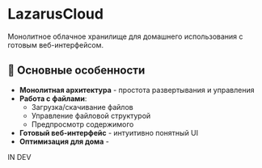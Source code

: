 # LazarusCloud


Монолитное облачное хранилище для домашнего использования с готовым веб-интерфейсом.

## 🚀 Основные особенности

- **Монолитная архитектура** - простота развертывания и управления
- **Работа с файлами**:
  - Загрузка/скачивание файлов
  - Управление файловой структурой
  - Предпросмотр содержимого
- **Готовый веб-интерфейс** - интуитивно понятный UI
- **Оптимизация для дома** -


IN DEV
